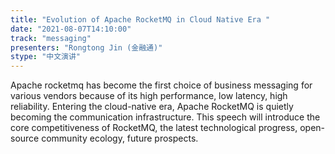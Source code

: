 ```yaml
---
title: "Evolution of Apache RocketMQ in Cloud Native Era "
date: "2021-08-07T14:10:00" 
track: "messaging"
presenters: "Rongtong Jin (金融通)"
stype: "中文演讲"
---
```

 Apache rocketmq has become the first choice of business messaging for various vendors because of its high performance, low latency, high reliability.
 Entering the cloud-native era, Apache RocketMQ is quietly becoming the communication infrastructure. This speech will introduce the core competitiveness of RocketMQ, the latest technological progress, open-source community ecology, future prospects.